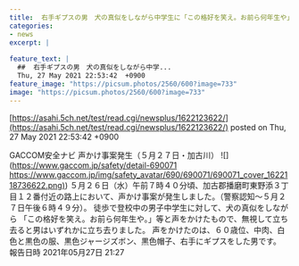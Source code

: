 ```yaml
---
title:  右手ギプスの男　犬の真似をしながら中学生に「この格好を笑え。お前ら何年生や」と声掛け…無視されいずれかに立ち去る　兵庫県  
categories:
- news
excerpt: |
  
feature_text: |
  ##  右手ギプスの男　犬の真似をしながら中学...
  Thu, 27 May 2021 22:53:42  +0900
feature_image: "https://picsum.photos/2560/600?image=733"
image: "https://picsum.photos/2560/600?image=733"
---
```


[https://asahi.5ch.net/test/read.cgi/newsplus/1622123622/](https://asahi.5ch.net/test/read.cgi/newsplus/1622123622/)
posted on Thu, 27 May 2021 22:53:42  +0900

<!--more-->

GACCOM安全ナビ 声かけ事案発生（５月２７日・加古川） ![](https://www.gaccom.jp/safety/detail-690071 [https://www.gaccom.jp/img/safety_avatar/690/690071/690071_cover_1622118736622.png)](https://www.gaccom.jp/img/safety_avatar/690/690071/690071_cover_1622118736622.png)) ５月２６日（水）午前７時４０分頃、加古郡播磨町東野添３丁目１２番付近の路上において、声かけ事案が発生しました。（警察認知〜５月２７日午後６時４９分）。 徒歩で登校中の男子中学生に対して、犬の真似をしながら 「この格好を笑え。お前ら何年生や。」等と声をかけたもので、無視して立ち去ると男はいずれかに立ち去りました。 声をかけたのは、６０歳位、中肉、白色と黒色の服、黒色ジャージズボン、黒色帽子、右手にギプスをした男です。 報告日時 2021年05月27日 21:27
